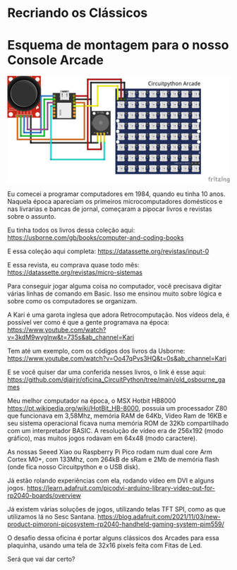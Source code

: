 # Recriando os Clássicos

# Esquema de montagem para o nosso Console Arcade
![Esquema de Montagem](https://github.com/djairjr/oficina_CircuitPython/blob/main/aula_08_Bitmap_Neopixel/images/Xiao_Neopixel_bb.png?raw=true)


Eu comecei a programar computadores em 1984, quando eu tinha 10 anos. 
Naquela época apareciam os primeiros microcomputadores domésticos e nas livrarias e bancas de jornal, começaram a pipocar livros e revistas
sobre o assunto.

Eu tinha todos os livros dessa coleção aqui: https://usborne.com/gb/books/computer-and-coding-books

E essa coleção aqui completa: https://datassette.org/revistas/input-0

E essa revista, eu comprava quase todo mês: https://datassette.org/revistas/micro-sistemas

Para conseguir jogar alguma coisa no computador, você precisava digitar várias linhas de comando em Basic.
Isso me ensinou muito sobre lógica e sobre como os computadores se organizam.

A Kari é uma garota inglesa que adora Retrocomputação. Nos vídeos dela, é possível ver como é que a gente
programava na época:
https://www.youtube.com/watch?v=3kdM9wyglnw&t=735s&ab_channel=Kari

Tem até um exemplo, com os códigos dos livros da Usborne:
https://www.youtube.com/watch?v=Oo47qPvs3HQ&t=0s&ab_channel=Kari

E se você quiser dar uma conferida nesses livros, o link é esse aqui:
https://github.com/djairjr/oficina_CircuitPython/tree/main/old_osbourne_games

Meu melhor computador na época, o MSX Hotbit HB8000 https://pt.wikipedia.org/wiki/HotBit_HB-8000, 
possuia um processador Z80 que funcionava em 3,58Mhz, memória RAM de 64Kb, Video Ram de 16KB 
e seu sistema operacional ficava numa memória ROM de 32Kb compartilhado com um interpretador BASIC. 
A resolução de vídeo era de 256x192 (modo gráfico), mas muitos jogos rodavam em 64x48 (modo caractere).

As nossas Seeed Xiao ou Raspberry Pi Pico rodam num dual core Arm Cortex M0+, com 133Mhz, 
com 264kB de sRam e 2Mb de memória flash (onde fica nosso Circuitpython e o USB disk).

Já estão rolando experiências com ela, rodando vídeo em DVI e alguns jogos.
https://learn.adafruit.com/picodvi-arduino-library-video-out-for-rp2040-boards/overview

Já existem várias soluções de jogos, utilizando telas TFT SPI, como as que utilizamos lá no Sesc Santana.
https://blog.adafruit.com/2021/11/03/new-product-pimoroni-picosystem-rp2040-handheld-gaming-system-pim559/

O desafio dessa oficina é portar alguns clássicos dos Arcades para essa plaquinha, usando uma tela de 32x16 pixels feita com Fitas de Led.

Será que vai dar certo?


